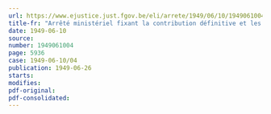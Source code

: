 ```yaml
---
url: https://www.ejustice.just.fgov.be/eli/arrete/1949/06/10/1949061004/justel
title-fr: "Arrêté ministériel fixant la contribution définitive et les redevances proportionnelles, à caractère obligatoire, à verser au Conseil professionnel des Industries graphiques, de l'Edition et du Livre, en liquidation"
date: 1949-06-10
source:
number: 1949061004
page: 5936
case: 1949-06-10/04
publication: 1949-06-26
starts:
modifies:
pdf-original:
pdf-consolidated:
---
```


